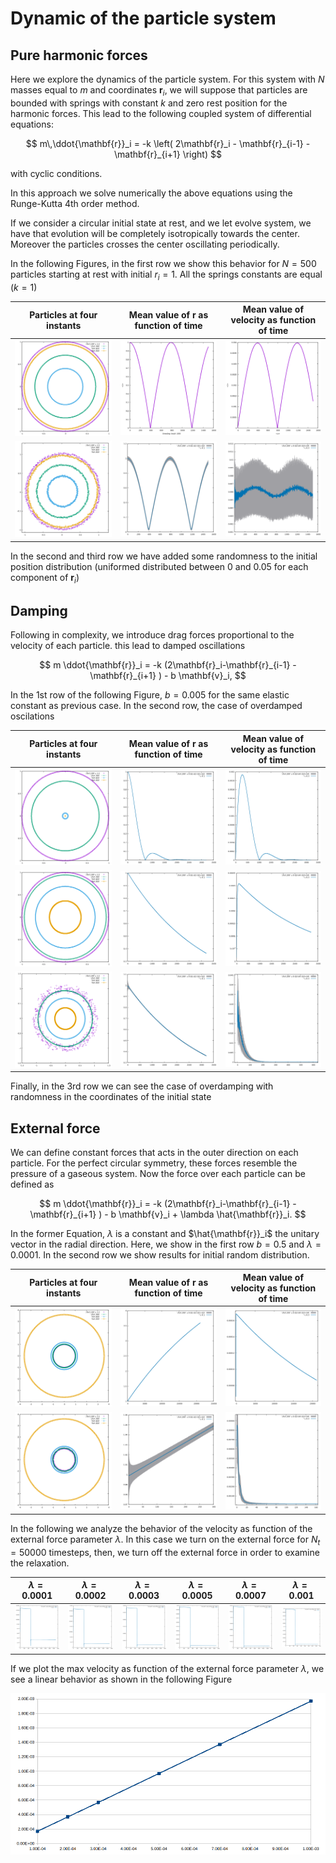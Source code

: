 # Dynamic of the particle system

## Pure harmonic forces
Here we explore the dynamics of the particle system. For this system with $N$ masses equal to ${m}$ and coordinates ${\mathbf{r}_i}$, we will suppose that particles are bounded with springs with constant $k$ and zero rest position for the harmonic forces. This lead to the following coupled system of differential equations:

$$
m\,\ddot{\mathbf{r}}_i = -k \left( 2\mathbf{r}_i - \mathbf{r}_{i-1} - \mathbf{r}_{i+1} \right)
$$

with cyclic conditions.

In this approach we solve numerically the above equations using the Runge-Kutta 4th order method.


If we consider a circular initial state at rest, and we let evolve system, we have that evolution will be completely isotropically towards the center. Moreover the particles crosses the center oscillating periodically.

In the following Figures, in the first row we show this behavior for $N=500$ particles starting at rest with initial $r_i = 1$. All the springs constants are equal ($k = 1$)

Particles at four instants  |  Mean value of r as function of time | Mean value of velocity as function of time
:-------------------------:|:-------------------------:|:------:|
![](image.png)  |  ![](image-1.png) | ![](image-2.png)
![](image-3.png)|![](image-4.png) |![](image-5.png)

In the second and third row we have added some randomness to the initial position distribution (uniformed distributed between 0 and 0.05 for each component of $\mathbf{r}_i$)

## Damping

Following in complexity, we introduce drag forces proportional to the velocity of each particle. this lead to damped oscillations

$$
m \ddot{\mathbf{r}}_i = -k (2\mathbf{r}_i-\mathbf{r}_{i-1} -\mathbf{r}_{i+1} ) - b \mathbf{v}_i,
$$

In the 1st row of the following Figure, $b = 0.005$ for the same elastic constant as previous case. In the second row, the case of overdamped oscilations

Particles at four instants  |  Mean value of r as function of time | Mean value of velocity as function of time
:-------------------------:|:-------------------------:|:------:|
![](image-6.png)  |  ![](image-7.png)  | ![](image-8.png)
![](image-9.png)  |  ![](image-10.png) | ![](image-11.png)
![](image-12.png) |  ![](image-13.png) | ![](image-14.png)

Finally, in the 3rd row we can see the case of overdamping with randomness in the coordinates of the initial state


## External force

We can define constant forces that acts in the outer direction on each particle. For the perfect circular symmetry, these forces resemble the pressure of a gaseous system. Now the force over each particle can be defined as


$$
m \ddot{\mathbf{r}}_i = -k (2\mathbf{r}_i-\mathbf{r}_{i-1} -\mathbf{r}_{i+1} ) - b \mathbf{v}_i + \lambda \hat{\mathbf{r}}_i.
$$

In the former Equation, $\lambda$ is a constant and $\hat{\mathbf{r}}_i$ the unitary vector in the radial direction. Here, we show in the first row $b=0.5$ and $\lambda = 0.0001$. In the second row we show results for initial random distribution.

Particles at four instants  |  Mean value of r as function of time | Mean value of velocity as function of time
:------------------:|:------------:|:------:|
![](image-15.png)   | ![](image-16.png) | ![](image-17.png)
![](image-20.png)   | ![](image-19.png) |![](image-18.png)

In the following we analyze the behavior of the velocity as function of the external force parameter $\lambda$. In this case we turn on the external force for $N_t = 50000$ timesteps, then, we turn off the external force in order to examine the relaxation. 

 

| $\lambda = 0.0001$| $\lambda = 0.0002$ | $\lambda = 0.0003$ | $\lambda = 0.0005$ | $\lambda = 0.0007$ | $\lambda = 0.001$ |
|:---------:|:---------:|:------:|:------:|:------:|:------:|
![0.0001](image-21.png) |![0.0002](image-22.png) | ![0.0003](image-23.png) | ![0.0005](image-24.png) | ![0.0007](image-25.png)| ![0.0010](image-26.png)

If we plot the max velocity as function of the external force parameter $\lambda$, we see a linear behavior as shown in the following Figure

![](image-27.png)



